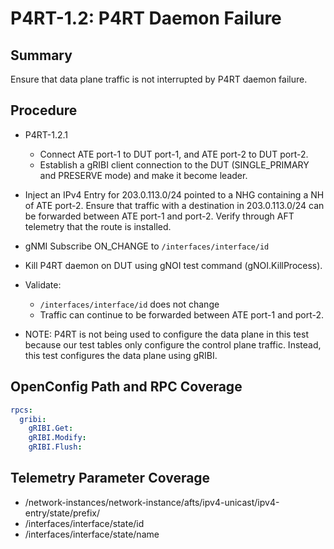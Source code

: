 # P4RT-1.2: P4RT Daemon Failure

## Summary

Ensure that data plane traffic is not interrupted by P4RT daemon failure.

## Procedure
* P4RT-1.2.1
  * Connect ATE port-1 to DUT port-1, and ATE port-2 to DUT port-2.
  * Establish a gRIBI client connection to the DUT (SINGLE_PRIMARY and PRESERVE
    mode) and make it become leader.
 *  Inject an IPv4 Entry for 203.0.113.0/24 pointed to a NHG containing a NH
        of ATE port-2. Ensure that traffic with a destination in 203.0.113.0/24
        can be forwarded between ATE port-1 and port-2. Verify through AFT
        telemetry that the route is installed.
* gNMI Subscribe ON_CHANGE to `/interfaces/interface/id`
*   Kill P4RT daemon on DUT using gNOI test command (gNOI.KillProcess).
*   Validate:
    *   `/interfaces/interface/id` does not change
    *   Traffic can continue to be forwarded between ATE port-1 and port-2.

* NOTE: P4RT is not being used to configure the data plane in this test because our
    test tables only configure the control plane traffic. Instead, this test
    configures the data plane using gRIBI. 

## OpenConfig Path and RPC Coverage
```yaml
rpcs:
  gribi:
    gRIBI.Get:
    gRIBI.Modify:
    gRIBI.Flush:
```

## Telemetry Parameter Coverage
*   /network-instances/network-instance/afts/ipv4-unicast/ipv4-entry/state/prefix/
*   /interfaces/interface/state/id
*   /interfaces/interface/state/name
